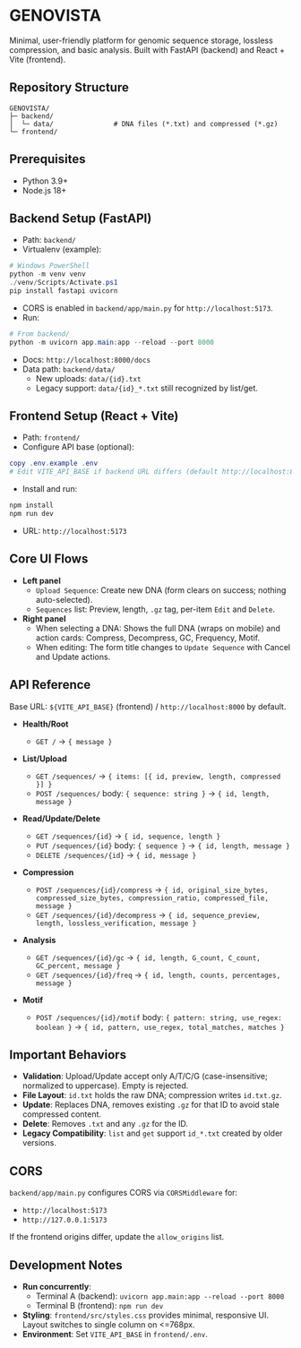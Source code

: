 # GENOVISTA

Minimal, user-friendly platform for genomic sequence storage, lossless compression, and basic analysis. Built with FastAPI (backend) and React + Vite (frontend).

## Repository Structure

```
GENOVISTA/
├─ backend/
│  └─ data/               # DNA files (*.txt) and compressed (*.gz)
└─ frontend/
```


## Prerequisites

- Python 3.9+
- Node.js 18+

## Backend Setup (FastAPI)

- Path: `backend/`
- Virtualenv (example):
```powershell
# Windows PowerShell
python -m venv venv
./venv/Scripts/Activate.ps1
pip install fastapi uvicorn
```
- CORS is enabled in `backend/app/main.py` for `http://localhost:5173`.
- Run:
```powershell
# From backend/
python -m uvicorn app.main:app --reload --port 8000
```
- Docs: `http://localhost:8000/docs`
- Data path: `backend/data/`
  - New uploads: `data/{id}.txt`
  - Legacy support: `data/{id}_*.txt` still recognized by list/get.

## Frontend Setup (React + Vite)

- Path: `frontend/`
- Configure API base (optional):
```powershell
copy .env.example .env
# Edit VITE_API_BASE if backend URL differs (default http://localhost:8000)
```
- Install and run:
```powershell
npm install
npm run dev
```
- URL: `http://localhost:5173`

## Core UI Flows

- **Left panel**
  - `Upload Sequence`: Create new DNA (form clears on success; nothing auto-selected).
  - `Sequences` list: Preview, length, `.gz` tag, per-item `Edit` and `Delete`.
- **Right panel**
  - When selecting a DNA: Shows the full DNA (wraps on mobile) and action cards: Compress, Decompress, GC, Frequency, Motif.
  - When editing: The form title changes to `Update Sequence` with Cancel and Update actions.

## API Reference

Base URL: `${VITE_API_BASE}` (frontend) / `http://localhost:8000` by default.

- **Health/Root**
  - `GET /` → `{ message }`

- **List/Upload**
  - `GET /sequences/` → `{ items: [{ id, preview, length, compressed }] }`
  - `POST /sequences/` body: `{ sequence: string }` → `{ id, length, message }`

- **Read/Update/Delete**
  - `GET /sequences/{id}` → `{ id, sequence, length }`
  - `PUT /sequences/{id}` body: `{ sequence }` → `{ id, length, message }`
  - `DELETE /sequences/{id}` → `{ id, message }`

- **Compression**
  - `POST /sequences/{id}/compress` → `{ id, original_size_bytes, compressed_size_bytes, compression_ratio, compressed_file, message }`
  - `GET /sequences/{id}/decompress` → `{ id, sequence_preview, length, lossless_verification, message }`

- **Analysis**
  - `GET /sequences/{id}/gc` → `{ id, length, G_count, C_count, GC_percent, message }`
  - `GET /sequences/{id}/freq` → `{ id, length, counts, percentages, message }`

- **Motif**
  - `POST /sequences/{id}/motif` body: `{ pattern: string, use_regex: boolean }` → `{ id, pattern, use_regex, total_matches, matches }`

## Important Behaviors

- **Validation**: Upload/Update accept only A/T/C/G (case-insensitive; normalized to uppercase). Empty is rejected.
- **File Layout**: `id.txt` holds the raw DNA; compression writes `id.txt.gz`.
- **Update**: Replaces DNA, removes existing `.gz` for that ID to avoid stale compressed content.
- **Delete**: Removes `.txt` and any `.gz` for the ID.
- **Legacy Compatibility**: `list` and `get` support `id_*.txt` created by older versions.

## CORS

`backend/app/main.py` configures CORS via `CORSMiddleware` for:
- `http://localhost:5173`
- `http://127.0.0.1:5173`

If the frontend origins differ, update the `allow_origins` list.

## Development Notes

- **Run concurrently**:
  - Terminal A (backend): `uvicorn app.main:app --reload --port 8000`
  - Terminal B (frontend): `npm run dev`
- **Styling**: `frontend/src/styles.css` provides minimal, responsive UI. Layout switches to single column on <=768px.
- **Environment**: Set `VITE_API_BASE` in `frontend/.env`.

